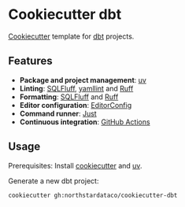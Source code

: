 # Cookiecutter dbt

[Cookiecutter](https://github.com/cookiecutter/cookiecutter) template for [dbt](https://github.com/dbt-labs/dbt-core) projects.

## Features

- **Package and project management**: [uv](https://docs.astral.sh/uv/)
- **Linting**: [SQLFluff](https://sqlfluff.com/), [yamllint](https://yamllint.readthedocs.io/en/stable/) and [Ruff](https://docs.astral.sh/ruff/)
- **Formatting**: [SQLFluff](https://sqlfluff.com/) and [Ruff](https://docs.astral.sh/ruff/)
- **Editor configuration**: [EditorConfig](https://editorconfig.org/)
- **Command runner**: [Just](https://just.systems/man/en/)
- **Continuous integration**: [GitHub Actions](https://docs.github.com/en/actions)

## Usage

Prerequisites: Install [cookiecutter](https://cookiecutter.readthedocs.io/en/stable/installation.html) and [uv](https://docs.astral.sh/uv/getting-started/installation/).

Generate a new dbt project:

```bash
cookiecutter gh:northstardataco/cookiecutter-dbt
```
